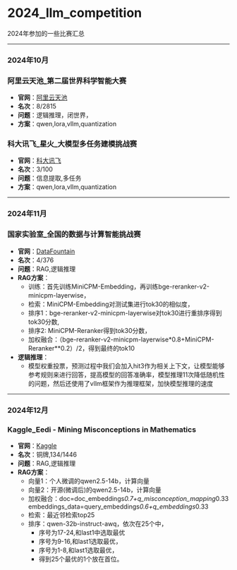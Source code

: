 # 2024_llm_competition
2024年参加的一些比赛汇总

---
### 2024年10月
### 阿里云天池_第二届世界科学智能大赛
- **官网**：[阿里云天池](http://competition.sais.com.cn/competitionDetail/532231/format)
- **名次**：8/2815
- **问题**：逻辑推理，闭世界，
- **方案**：qwen,lora,vllm,quantization

### 科大讯飞_星火_大模型多任务建模挑战赛
- **官网**：[科大讯飞](https://challenge.xfyun.cn/topic/info?type=multi-task-modeling-challenge&ch=dw_dmx)
- **名次**：3/100
- **问题**：信息提取,多任务
- **方案**：qwen,lora,vllm,quantization

---
### 2024年11月
### 国家实验室_全国的数据与计算智能挑战赛
- **官网**：[DataFountain](https://www.datafountain.cn/competitions/1021/ranking?isRedance=0&sch=2378)
- **名次**：4/376
- **问题**：RAG,逻辑推理
- **RAG方案**：
  - 训练：首先训练MiniCPM-Embedding，再训练bge-reranker-v2-minicpm-layerwise，
  - 检索：MiniCPM-Embedding对测试集进行tok30的相似度，
  - 排序1：bge-reranker-v2-minicpm-layerwise对tok30进行重排序得到tok30分数,
  - 排序2: MiniCPM-Reranker得到tok30分数，
  - 加权融合：（bge-reranker-v2-minicpm-layerwise*0.8+MiniCPM-Reranker**0.2）/2，得到最终的tok10
- **逻辑推理**：
  - 模型权重投票，预测过程中我们会加入hit3作为相关上下文，让模型能够参考规则来进行回答，提高模型的回答准确率，模型推理11次降低随机性的问题，然后还使用了vllm框架作为推理框架，加快模型推理的速度

---
### 2024年12月
### Kaggle_Eedi - Mining Misconceptions in Mathematics
- **官网**：[Kaggle](https://www.kaggle.com/competitions/eedi-mining-misconceptions-in-mathematics/overview)
- **名次**：铜牌,134/1446
- **问题**：RAG,逻辑推理
- **RAG方案**：
  - 向量1：个人微调的qwen2.5-14b，计算向量
  - 向量2：开源(微调后)的qwen2.5-14b，计算向量
  - 加权融合：doc=doc_embeddings*0.7+q_misconception_mapping*0.33  embeddings_data=query_embeddings*0.6+q_embeddings*0.33
  - 检索：最近邻检索top25
  - 排序：qwen-32b-instruct-awq，依次在25个中，
    - 序号为17-24,和last1中选取最优
    - 序号为9-16,和last1选取最优，
    - 序号为1-8,和last1选取最优，
    - 得到25个最优的1个放在首位。